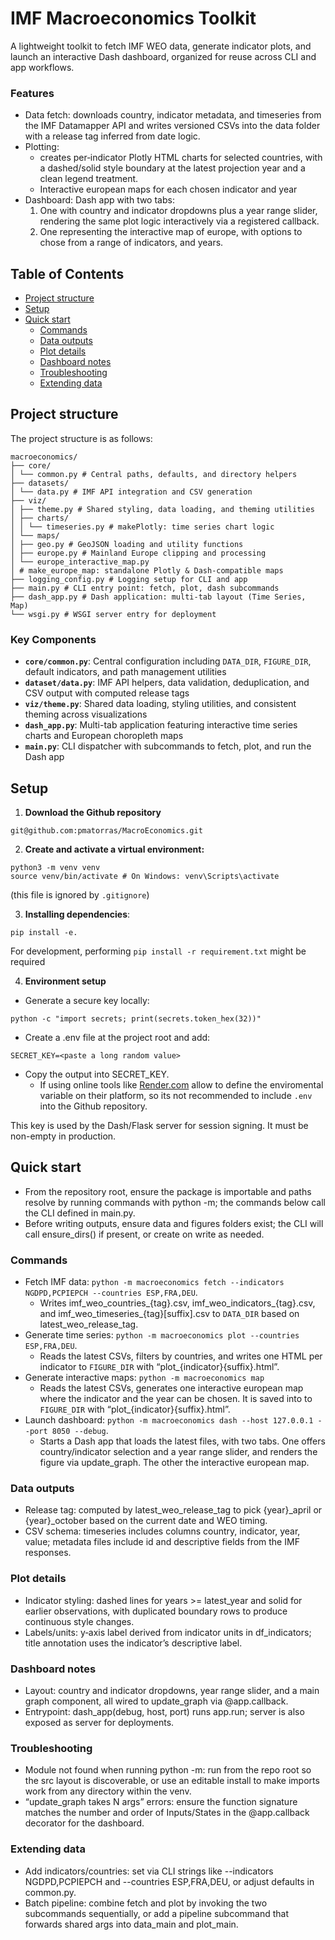 # IMF Macroeconomics Toolkit

A lightweight toolkit to fetch IMF WEO data, generate indicator plots, and launch an interactive Dash dashboard, organized for reuse across CLI and app workflows.

### Features 

- Data fetch: downloads country, indicator metadata, and timeseries from the IMF Datamapper API and writes versioned CSVs into the data folder with a release tag inferred from date logic.
- Plotting: 
    - creates per‑indicator Plotly HTML charts for selected countries, with a dashed/solid style boundary at the latest projection year and a clean legend treatment.
    - Interactive european maps for each chosen indicator and year
- Dashboard: Dash app with two tabs:
    1.  One with country and indicator dropdowns plus a year range slider, rendering the same plot logic interactively via a registered callback.
    1. One representing the interactive map of europe, with options to chose from a range of indicators, and years. 

## Table of Contents
- [Project structure](#project-structure)
- [Setup](#setup)
- [Quick start](#quick-start)
    - [Commands](#commands)
    - [Data outputs](#data-outputs)
    - [Plot details](#plot-details)
    - [Dashboard notes](#dashboard-notes)
    - [Troubleshooting](#troubleshooting)
    - [Extending data](#extending-data)

## Project structure

The project structure is as follows:
```
macroeconomics/
├── core/
│ └── common.py # Central paths, defaults, and directory helpers
├── datasets/
│ └── data.py # IMF API integration and CSV generation
├── viz/
│ ├── theme.py # Shared styling, data loading, and theming utilities
│ ├── charts/
│ │ └── timeseries.py # makePlotly: time series chart logic
│ └── maps/
│ ├── geo.py # GeoJSON loading and utility functions
│ ├── europe.py # Mainland Europe clipping and processing
│ └── europe_interactive_map.py
│ # make_europe_map: standalone Plotly & Dash-compatible maps
├── logging_config.py # Logging setup for CLI and app
├── main.py # CLI entry point: fetch, plot, dash subcommands
├── dash_app.py # Dash application: multi-tab layout (Time Series, Map)
└── wsgi.py # WSGI server entry for deployment
````
### Key Components

- **`core/common.py`**: Central configuration including `DATA_DIR`, `FIGURE_DIR`, default indicators, and path management utilities
- **`dataset/data.py`**: IMF API helpers, data validation, deduplication, and CSV output with computed release tags
- **`viz/theme.py`**: Shared data loading, styling utilities, and consistent theming across visualizations
- **`dash_app.py`**: Multi-tab application featuring interactive time series charts and European choropleth maps
- **`main.py`**: CLI dispatcher with subcommands to fetch, plot, and run the Dash app


## Setup
1. **Download the Github repository**
```
git@github.com:pmatorras/MacroEconomics.git
```
2. **Create and activate a virtual environment:**

```
python3 -m venv venv
source venv/bin/activate # On Windows: venv\Scripts\activate
```
(this file is ignored by `.gitignore`)

3. **Installing dependencies**:
```
pip install -e.
```
For development, performing `pip install -r requirement.txt` might be required

4. **Environment setup**
- Generate a secure key locally:
```
python -c "import secrets; print(secrets.token_hex(32))"
```
- Create a .env file at the project root and add:
```
SECRET_KEY=<paste a long random value>
```

- Copy the output into SECRET_KEY.
    - If using online tools like [Render.com](https://dashboard.render.com/) allow to define the enviromental variable on their platform, so its not recommended to include `.env` into the Github repository.



This key is used by the Dash/Flask server for session signing. It must be non-empty in production.



## Quick start

- From the repository root, ensure the package is importable and paths resolve by running commands with python -m; the commands below call the CLI defined in main.py.
- Before writing outputs, ensure data and figures folders exist; the CLI will call ensure_dirs() if present, or create on write as needed.


### Commands

- Fetch IMF data:
`python -m macroeconomics fetch --indicators NGDPD,PCPIEPCH --countries ESP,FRA,DEU`.
    - Writes imf_weo_countries_{tag}.csv, imf_weo_indicators_{tag}.csv, and imf_weo_timeseries_{tag}[suffix].csv to `DATA_DIR` based on latest_weo_release_tag.
- Generate time series:
`python -m macroeconomics plot --countries ESP,FRA,DEU`.
    - Reads the latest CSVs, filters by countries, and writes one HTML per indicator to `FIGURE_DIR` with “plot_{indicator}{suffix}.html”.
- Generate interactive maps:
`python -m macroeconomics map`
    - Reads the latest CSVs, generates one interactive european map where the indicator and the year can be chosen. It is saved into to `FIGURE_DIR` with “plot_{indicator}{suffix}.html”.
- Launch dashboard:
`python -m macroeconomics dash --host 127.0.0.1 --port 8050 --debug`.
    - Starts a Dash app that loads the latest files, with two tabs. One offers country/indicator selection and a year range slider, and renders the figure via update_graph. The other the interactive european map.


### Data outputs

- Release tag: computed by latest_weo_release_tag to pick {year}_april or {year}_october based on the current date and WEO timing.
- CSV schema: timeseries includes columns country, indicator, year, value; metadata files include id and descriptive fields from the IMF responses.


### Plot details

- Indicator styling: dashed lines for years >= latest_year and solid for earlier observations, with duplicated boundary rows to produce continuous style changes.
- Labels/units: y‑axis label derived from indicator units in df_indicators; title annotation uses the indicator’s descriptive label.


### Dashboard notes

- Layout: country and indicator dropdowns, year range slider, and a main graph component, all wired to update_graph via @app.callback.
- Entrypoint: dash_app(debug, host, port) runs app.run; server is also exposed as server for deployments.


### Troubleshooting

- Module not found when running python -m: run from the repo root so the src layout is discoverable, or use an editable install to make imports work from any directory within the venv.
- “update_graph takes N args” errors: ensure the function signature matches the number and order of Inputs/States in the @app.callback decorator for the dashboard.


### Extending data

- Add indicators/countries: set via CLI strings like --indicators NGDPD,PCPIEPCH and --countries ESP,FRA,DEU, or adjust defaults in common.py.
- Batch pipeline: combine fetch and plot by invoking the two subcommands sequentially, or add a pipeline subcommand that forwards shared args into data_main and plot_main.
